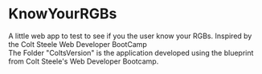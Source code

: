 # KnowYourRGBs
A little web app to test to see if you the user know your RGBs. Inspired by the Colt Steele Web Developer BootCamp  
The Folder "ColtsVersion" is the application developed using the blueprint from Colt Steele's Web Developer Bootcamp.
